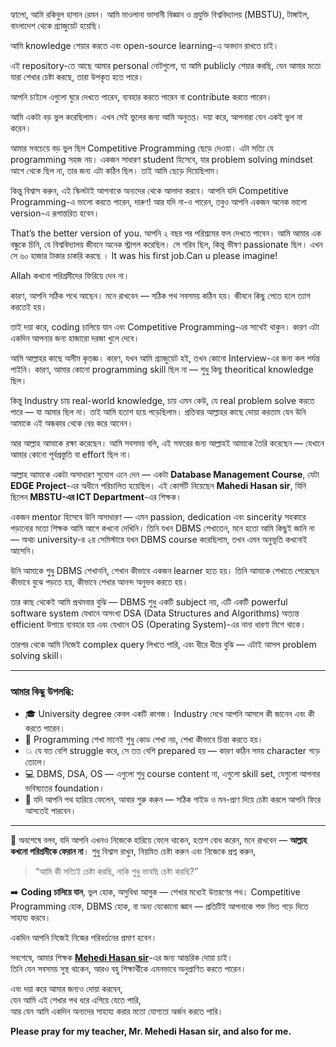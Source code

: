 হ্যালো, আমি রকিবুল হাসান রেমন। আমি মাওলানা ভাসানী বিজ্ঞান ও প্রযুক্তি বিশ্ববিদ্যালয় (MBSTU), টাঙ্গাইল, বাংলাদেশ থেকে গ্র্যাজুয়েট হয়েছি।

আমি knowledge শেয়ার করতে এবং open-source learning-এ অবদান রাখতে চাই।

এই repository-তে আছে আমার personal নোটগুলো, যা আমি publicly শেয়ার করছি, যেন আমার মতো যারা শেখার চেষ্টা করছে, তারা উপকৃত হতে পারে।

আপনি চাইলে এগুলো ঘুরে দেখতে পারেন, ব্যবহার করতে পারেন বা contribute করতে পারেন।

আমি একটা বড় ভুল করেছিলাম। এখন সেই ভুলের জন্য আমি অনুতপ্ত। দয়া করে, আপনারা যেন একই ভুল না করেন।

আমার সবচেয়ে বড় ভুল ছিল Competitive Programming ছেড়ে দেওয়া। এটা সত্যি যে programming সহজ নয়। একজন সাধারণ student হিসেবে, যার problem solving mindset আগে থেকে ছিল না, তার জন্য এটা কঠিন ছিল। তাই আমি ছেড়ে দিয়েছিলাম।

কিন্তু বিশ্বাস করুন, এই স্কিলটাই আপনাকে অন্যদের থেকে আলাদা করবে। আপনি যদি Competitive Programming-এ ভালো করতে পারেন, দারুণ! আর যদি না-ও পারেন, তবুও আপনি একজন অনেক ভালো version-এ রূপান্তরিত হবেন।

That’s the better version of you. আপনি ২ বছর পর পরিশ্রমের ফল দেখতে পাবেন। আমি আমার এক বন্ধুকে চিনি, যে বিশ্ববিদ্যালয় জীবনে অনেক স্ট্রাগল করেছিল। সে গরিব ছিল, কিন্তু ভীষণ passionate ছিল। এখন সে ৬০ হাজার টাকার চাকরি করছে । It was his first job.Can u please imagine!

Allah কখনো পরিশ্রমীদের ফিরিয়ে দেন না।

কারণ, আপনি সঠিক পথে আছেন। মনে রাখবেন — সঠিক পথ সবসময় কঠিন হয়। জীবনে কিছু পেতে হলে ত্যাগ করতেই হয়।

তাই দয়া করে, coding চালিয়ে যান এবং Competitive Programming-এর সাথেই থাকুন। কারণ এটা একদিন আপনার জন্য হাজারো দরজা খুলে দেবে।


আমি আল্লাহর কাছে অসীম কৃতজ্ঞ। কারণ, যখন আমি গ্র্যাজুয়েট হই, তখন কোনো Interview-এর জন্য কল পর্যন্ত পাইনি। কারণ, আমার কোনো programming skill ছিল না — শুধু কিছু theoritical knowledge ছিল।

কিন্তু Industry চায় real-world knowledge, চায় এমন কেউ, যে real problem solve করতে পারে — যা আমার ছিল না। তাই আমি হতাশ হয়ে পড়েছিলাম। প্রতিবার আল্লাহর কাছে দোয়া করতাম যেন উনি আমাকে এই অন্ধকার থেকে বের করে আনেন।

আর আল্লাহ আমাকে রক্ষা করেছেন। আমি সবসময় বলি, এই সফরের জন্য আল্লাহই আমাকে তৈরি করেছেন — যেখানে আমার কোনো পূর্বপ্রস্তুতি বা effort ছিল না। 

আল্লাহ আমাকে একটা অসাধারণ সুযোগ এনে দেন — একটা **Database Management Course**, যেটা **EDGE Project**-এর অধীনে পরিচালিত হয়েছিল। এই কোর্সটি নিয়েছেন **Mahedi Hasan sir**, যিনি ছিলেন **MBSTU-এর ICT Department**-এর শিক্ষক।

একজন mentor হিসেবে উনি অসাধারণ — এমন passion, dedication এবং sincerity সহকারে পড়ানোর মতো শিক্ষক আমি আগে কখনো দেখিনি। তিনি যখন DBMS শেখাতেন, মনে হতো আমি কিছুই জানি না — অথচ university-র ২য় সেমিস্টারে যখন DBMS course করেছিলাম, তখন এমন অনুভূতি কখনোই আসেনি।

উনি আমাকে শুধু DBMS শেখাননি, শেখান কীভাবে একজন learner হতে হয়। তিনি আমাকে শেখাতে পেরেছেন কীভাবে বুঝে পড়তে হয়, কীভাবে শেখার আনন্দ অনুভব করতে হয়।

তার কাছ থেকেই আমি প্রথমবার বুঝি — DBMS শুধু একটি subject নয়, এটি একটি powerful software system যেখানে অসংখ্য DSA (Data Structures and Algorithms) অত্যন্ত efficient উপায়ে ব্যবহার হয় এবং যেখানে OS (Operating System)-এর নানা ধারণা মিশে থাকে।

তারপর থেকে আমি নিজেই complex query লিখতে পারি, এবং ধীরে ধীরে বুঝি — এটাই আসল problem solving skill।

---

### আমার কিছু উপলব্ধি:

- 🎓 University degree কেবল একটি কাগজ। Industry দেখে আপনি আসলে কী জানেন এবং কী করতে পারেন।
- 🧠 Programming শেখা মানেই শুধু কোড শেখা নয়, শেখা কীভাবে চিন্তা করতে হয়।
- 💥 যে যত বেশি struggle করে, সে তত বেশি prepared হয় — কারণ কঠিন সময় character গড়ে তোলে।
- 💻 DBMS, DSA, OS — এগুলো শুধু course content না, এগুলো skill set, যেগুলো আপনার ভবিষ্যতের foundation।
- 🧭 যদি আপনি পথ হারিয়ে ফেলেন, আবার শুরু করুন — সঠিক গাইড ও মন-প্রাণ দিয়ে চেষ্টা করলে আপনি ফিরে আসতেই পারবেন।

---

🙏 অবশেষে বলব, যদি আপনি এখনও নিজেকে হারিয়ে ফেলে থাকেন, হতাশ বোধ করেন, মনে রাখবেন — **আল্লাহ কখনো পরিশ্রমীকে ফেরান না**। শুধু বিশ্বাস রাখুন, নিয়মিত চেষ্টা করুন এবং নিজেকে প্রশ্ন করুন,  
> “আমি কী সত্যিই চেষ্টা করছি, নাকি শুধু ভাবছি চেষ্টা করছি?”

➡️ **Coding চালিয়ে যান**, ভুল হোক, অসুবিধা আসুক — শেখার মধ্যেই উত্তরণের পথ। Competitive Programming হোক, DBMS হোক, বা অন্য যেকোনো জ্ঞান — প্রতিটিই আপনাকে শক্ত ভিত গড়ে দিতে সাহায্য করবে।

একদিন আপনি নিজেই নিজের পরিবর্তনের প্রমাণ হবেন।


সবশেষে, আমার শিক্ষক **[Mehedi Hasan sir](https://ict.mbstu.ac.bd/mr-mahedi-hasan/)**-এর জন্য আন্তরিক দোয়া চাই।  
তিনি যেন সবসময় সুস্থ থাকেন, আরও বহু শিক্ষার্থীকে এমনভাবে অনুপ্রাণিত করতে পারেন।

এবং দয়া করে আমার জন্যও দোয়া করবেন,  
যেন আমি এই শেখার পথ ধরে এগিয়ে যেতে পারি,  
আর যেন আমি একদিন অন্যদের সাহায্য করার মতো যোগ্যতা অর্জন করতে পারি।

**Please pray for my teacher, Mr. Mehedi Hasan sir, and also for me.**
